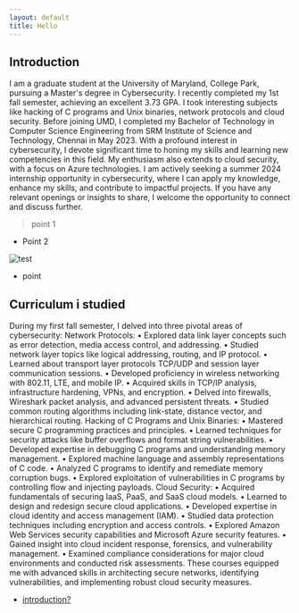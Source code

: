 ```yaml
---
layout: default
title: Hello
---
```



## Introduction

I am a graduate student at the University of Maryland, College Park, pursuing a Master's degree in Cybersecurity. I recently completed my 1st fall semester, achieving an excellent 3.73 GPA. I took interesting subjects like hacking of C programs and Unix binaries, network protocols and cloud security. Before joining UMD, I completed my Bachelor of Technology in Computer Science Engineering from SRM Institute of Science and Technology, Chennai in May 2023. With a profound interest in cybersecurity, I devote significant time to honing my skills and learning new competencies in this field. My enthusiasm also extends to cloud security, with a focus on Azure technologies. I am actively seeking a summer 2024 internship opportunity in cybersecurity, where I can apply my knowledge, enhance my skills, and contribute to impactful projects. If you have any relevant openings or insights to share, I welcome the opportunity to connect and discuss further.


> point 1
* Point 2


![test](https://media.discordapp.net/attachments/791571025368186890/1201302804841644225/image.png?ex=65c9536b&is=65b6de6b&hm=bc8890c2101df4b7225968ee8251ca9521aebbf954c4d8e20a7c0ca0629665ba&=&format=webp&quality=lossless&width=1014&height=889)

* point






## Curriculum i studied

During my first fall semester, I delved into three pivotal areas of cybersecurity:
Network Protocols:
•	Explored data link layer concepts such as error detection, media access control, and addressing.
•	Studied network layer topics like logical addressing, routing, and IP protocol.
•	Learned about transport layer protocols TCP/UDP and session layer communication sessions.
•	Developed proficiency in wireless networking with 802.11, LTE, and mobile IP.
•	Acquired skills in TCP/IP analysis, infrastructure hardening, VPNs, and encryption.
•	Delved into firewalls, Wireshark packet analysis, and advanced persistent threats.
•	Studied common routing algorithms including link-state, distance vector, and hierarchical routing.
Hacking of C Programs and Unix Binaries:
•	Mastered secure C programming practices and principles.
•	Learned techniques for security attacks like buffer overflows and format string vulnerabilities.
•	Developed expertise in debugging C programs and understanding memory management.
•	Explored machine language and assembly representations of C code.
•	Analyzed C programs to identify and remediate memory corruption bugs.
•	Explored exploitation of vulnerabilities in C programs by controlling flow and injecting payloads.
Cloud Security:
•	Acquired fundamentals of securing IaaS, PaaS, and SaaS cloud models.
•	Learned to design and redesign secure cloud applications.
•	Developed expertise in cloud identity and access management (IAM).
•	Studied data protection techniques including encryption and access controls.
•	Explored Amazon Web Services security capabilities and Microsoft Azure security features.
•	Gained insight into cloud incident response, forensics, and vulnerability management.
•	Examined compliance considerations for major cloud environments and conducted risk assessments.
These courses equipped me with advanced skills in architecting secure networks, identifying vulnerabilities, and implementing robust cloud security measures.



- [introduction?](#introduction)
